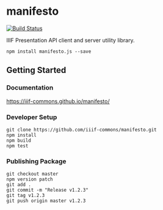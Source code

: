 # manifesto

[![Build Status](https://travis-ci.org/IIIF-Commons/manifesto.svg?branch=master)](https://travis-ci.org/IIIF-Commons/manifesto)

IIIF Presentation API client and server utility library.

    npm install manifesto.js --save

## Getting Started

### Documentation

https://iiif-commons.github.io/manifesto/

### Developer Setup

    git clone https://github.com/iiif-commons/manifesto.git
    npm install
    npm build
    npm test

### Publishing Package

    git checkout master
    npm version patch
    git add .
    git commit -m "Release v1.2.3"
    git tag v1.2.3
    git push origin master v1.2.3
